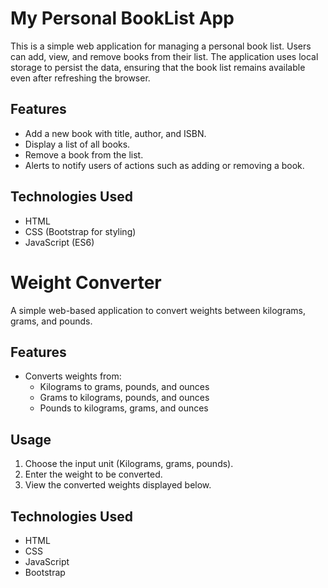# My Personal BookList App

This is a simple web application for managing a personal book list. Users can add, view, and remove books from their list. The application uses local storage to persist the data, ensuring that the book list remains available even after refreshing the browser.

## Features

- Add a new book with title, author, and ISBN.
- Display a list of all books.
- Remove a book from the list.
- Alerts to notify users of actions such as adding or removing a book.

## Technologies Used

- HTML
- CSS (Bootstrap for styling)
- JavaScript (ES6)



# Weight Converter

A simple web-based application to convert weights between kilograms, grams, and pounds.

## Features

- Converts weights from:
  - Kilograms to grams, pounds, and ounces
  - Grams to kilograms, pounds, and ounces
  - Pounds to kilograms, grams, and ounces

## Usage

1. Choose the input unit (Kilograms, grams, pounds).
2. Enter the weight to be converted.
3. View the converted weights displayed below.

## Technologies Used

- HTML
- CSS
- JavaScript
- Bootstrap
